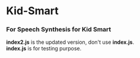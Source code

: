 # Kid-Smart
<h3>For Speech Synthesis for Kid Smart</h3>
<b>index2.js</b> is the updated version, don't use <b>index.js</b>.</br>
<b>index.js</b> is for testing purpose.
